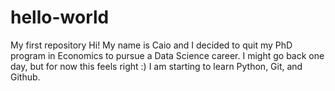 # hello-world
My first repository
Hi! My name is Caio and I decided to quit my PhD program in Economics to pursue a Data Science career. I might go back one day, but for now this feels right :)
I am starting to learn Python, Git, and Github.
